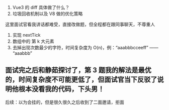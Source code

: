 1. Vue3 的 diff 具体做了什么？
2. 垃圾回收机制以及 V8 做的优化策略

这里面试官看我讲话都难受，直接改做题，但全程都在跟同事聊天，不尊重人

1. 实现 nextTick
2. 数组中的 第 k 大元素
3. 去掉出现次数最少的字符，时间复杂度为 O(n)，例：“aaabbbcceeff” —— “aaabbb”

## 面试完之后和静茹探讨了，第 3 题我的解法是最优的，时间复杂度不可能更低了，但面试官当下反驳了说明他根本没看我的代码，下头男！

后续：以为会挂的，但是很久很久之后收到了二面邀请，拒面
